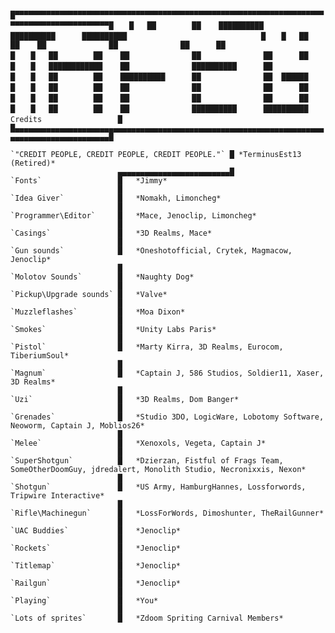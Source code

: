 
`	█▀▀▀▀▀▀▀▀▀▀▀▀▀▀▀▀▀▀▀▀▀▀▀▀▀▀▀▀▀▀▀▀▀▀▀▀▀▀▀▀▀▀▀▀▀▀▀▀▀▀▀▀▀▀▀▀▀▀▀▀▀▀▀▀▀▀▀▀▀▀▀▀▀▀▀▀▀▀▀▀▀▀▀▀▀▀▀▀▀▀▀█`
`	█	██		  ██	██████████		██████████		██████████								█`
`	█	██		  ██	██				██				██		██								█`
`	█	██		  ██	██				██				██		██								█`
`	█	████████████	██				██████████		██										█`
`	█	██		  ██	██████████		██				██	██████								█`
`	█	██		  ██	██				██				██		██								█`
`	█	██		  ██	██				██				██		██								█`
`	█	██		  ██	██				██████████		██████████		Credits					█`
`	█▄▄▄▄▄▄▄▄▄▄▄▄▄▄▄▄▄▄▄▄▄▄▄▄▄▄▄▄▄▄▄▄▄▄▄▄▄▄▄▄▄▄▄▄▄▄▄▄▄▄▄▄▄▄▄▄▄▄▄▄▄▄▄▄▄▄▄▄▄▄▄▄▄▄▄▄▄▄▄▄▄▄▄▄▄▄▄▄▄▄▄█`

	`"CREDIT PEOPLE, CREDIT PEOPLE, CREDIT PEOPLE."` █ *TerminusEst13 (Retired)*
							▄▄▄▄▄▄▄▄▄▄▄▄▄▄▄▄▄▄▄▄▄▄▄▄▄█
	`Fonts`					█	*Jimmy*
							█
	`Idea Giver`			█	*Nomakh, Limoncheg*
							█
	`Programmer\Editor`		█	*Mace, Jenoclip, Limoncheg*
							█
	`Casings`				█	*3D Realms, Mace*
							█
	`Gun sounds`			█	*Oneshotofficial, Crytek, Magmacow, Jenoclip*
							█
	`Molotov Sounds`		█	*Naughty Dog*
							█
	`Pickup\Upgrade sounds`	█	*Valve*
							█
	`Muzzleflashes`			█	*Moa Dixon*
							█
	`Smokes`				█	*Unity Labs Paris*
							█
	`Pistol`				█	*Marty Kirra, 3D Realms, Eurocom, TiberiumSoul*
							█
	`Magnum`				█	*Captain J, 586 Studios, Soldier11, Xaser, 3D Realms*
							█
	`Uzi`					█	*3D Realms, Dom Banger*
							█
	`Grenades`				█	*Studio 3DO, LogicWare, Lobotomy Software, Neoworm, Captain J, Moblios26*
							█
	`Melee`					█	*Xenoxols, Vegeta, Captain J*
							█
	`SuperShotgun`			█	*Dzierzan, Fistful of Frags Team, SomeOtherDoomGuy, jdredalert, Monolith Studio, Necronixxis, Nexon*
							█
	`Shotgun`				█	*US Army, HamburgHannes, Lossforwords, Tripwire Interactive*
							█
	`Rifle\Machinegun`		█	*LossForWords, Dimoshunter, TheRailGunner*
							█
	`UAC Buddies`			█	*Jenoclip*
							█
	`Rockets`				█	*Jenoclip*
							█
	`Titlemap`				█	*Jenoclip*
							█
	`Railgun`				█	*Jenoclip*
							█
	`Playing`				█	*You*
							█
	`Lots of sprites`		█	*Zdoom Spriting Carnival Members*
